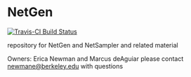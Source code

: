 # NetGen

[![Travis-CI Build Status](https://travis-ci.org/cboettig/NetGen.svg?branch=master)](https://travis-ci.org/cboettig/NetGen)


repository for NetGen and NetSampler and related material

Owners: Erica Newman and Marcus deAguiar
please contact newmane@berkeley.edu with questions


